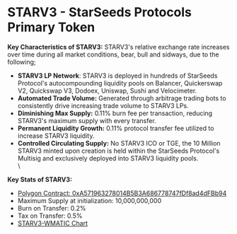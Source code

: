# STARV3 - StarSeeds Protocols Primary Token

**Key Characteristics of STARV3:** STARV3's relative exchange rate increases over time during all market conditions, bear, bull and sidways, due to the following;

* **STARV3 LP Network**: STARV3 is deployed in hundreds of StarSeeds Protocol's autocompounding liquidity pools on Balancer, Quickerswap V2, Quickswap V3, Dodoex, Uniswap, Sushi and Velocimeter.&#x20;
* **Automated Trade Volume:** Generated through arbitrage trading bots to consistently drive increasing trade volume to STARV3 LPs.
* **Diminishing Max Supply:** 0.11% burn fee per transaction, reducing STARV3's maximum supply with every transfer.&#x20;
* **Permanent Liquidity Growth:** 0.11% protocol transfer fee utilized to increase STARV3 liquidity.
* **Controlled Circulating Supply:** No STARV3 ICO or TGE, the 10 Million STARV3 minted upon creation is held within the StarSeeds Protocol's Multisig and exclusively deployed into STARV3 liquidity pools. \
  \


**Key Stats of STARV3:**

* [Polygon Contract: 0xA571963278014B5B3A686778747fDf8ad4dFBb94](https://polygonscan.com/token/0xA571963278014B5B3A686778747fDf8ad4dFBb94)
* Maximum Supply at initialization: 10,000,000,000
* Burn on Transfer: 0.2%
* Tax on Transfer: 0.5%
* [STARV3-WMATIC Chart](https://www.dextools.io/app/en/polygon/pair-explorer/0x3443e3942053fc44ee07b7ad62a04276dd52b4a9-0x0d500b1d8e8ef31e21c99d1db9a6444d3adf1270-0xa571963278014b5b3a686778747fdf8ad4dfbb94)

